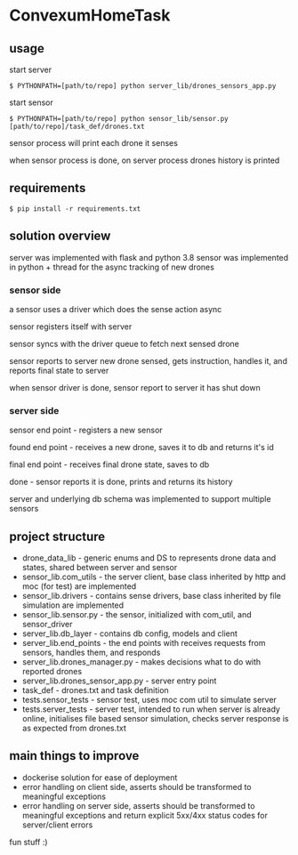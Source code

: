 # ConvexumHomeTask

## usage
start server
```console
$ PYTHONPATH=[path/to/repo] python server_lib/drones_sensors_app.py
```
start sensor
```console
$ PYTHONPATH=[path/to/repo] python sensor_lib/sensor.py [path/to/repo]/task_def/drones.txt
```
sensor process will print each drone it senses

when sensor process is done, on server process drones history is printed

## requirements
```console
$ pip install -r requirements.txt
```
## solution overview

server was implemented with flask and python 3.8
sensor was implemented in python + thread for the async tracking of new drones

### sensor side
a sensor uses a driver which does the sense action async

sensor registers itself with server

sensor syncs with the driver queue to fetch next sensed drone

sensor reports to server new drone sensed, gets instruction, handles it, and reports final state to server

when sensor driver is done, sensor report to server it has shut down

### server side
sensor end point - registers a new sensor

found end point - receives a new drone, saves it to db and returns it's id

final end point - receives final drone state, saves to db

done - sensor reports it is done, prints and returns its history

server and underlying db schema was implemented to support multiple sensors


## project structure
- drone_data_lib - generic enums and DS to represents drone data and states, shared between server and sensor
- sensor_lib.com_utils - the server client, base class inherited by http and moc (for test) are implemented
- sensor_lib.drivers - contains sense drivers, base class inherited by file simulation are implemented
- sensor_lib.sensor.py - the sensor, initialized with com_util, and sensor_driver
- server_lib.db_layer - contains db config, models and client
- server_lib.end_points - the end points with receives requests from sensors, handles them, and responds
- server_lib.drones_manager.py - makes decisions what to do with reported drones
- server_lib.drones_sensor_app.py - server entry point
- task_def - drones.txt and task definition
- tests.sensor_tests - sensor test, uses moc com util to simulate server
- tests.server_tests - server test, intended to run when server is already online,
initialises file based sensor simulation, checks server response is as expected from drones.txt


## main things to improve
- dockerise solution for ease of deployment
- error handling on client side, asserts should be transformed to meaningful exceptions
- error handling on server side, asserts should be transformed to meaningful exceptions and return explicit 5xx/4xx 
status codes for server/client errors

fun stuff :)